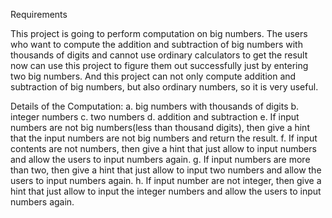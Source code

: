 Requirements 

This project is going to perform computation on big numbers. The users who want to compute the addition and subtraction of big numbers with thousands of digits and cannot use ordinary calculators to get the result now can use this project to figure them out successfully just by entering two big numbers. And this project can not only compute addition and subtraction of big numbers, but also ordinary numbers, so it is very useful.

Details of the Computation: 
a.	big numbers with thousands of digits
b.	integer numbers
c.	two numbers
d.	addition and subtraction
e.  If input numbers are not big numbers(less than thousand digits), then give a hint that the input numbers are not big numbers and return the result.
f.  If input contents are not numbers, then give a hint that just allow to input numbers and allow the users to input numbers again.
g.  If input numbers are more than two, then give a hint that just allow to input two numbers and allow the users to input numbers again.
h.  If input number are not integer, then give a hint that just allow to input the integer numbers and allow the users to input numbers again.

